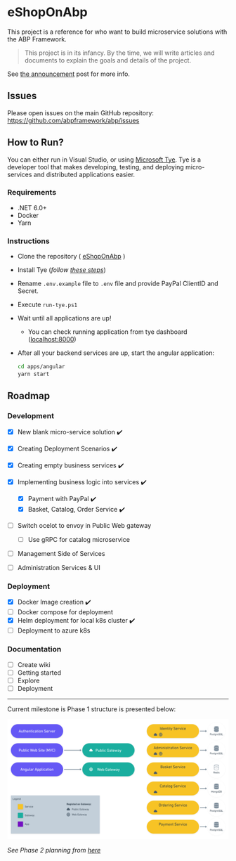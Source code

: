 # eShopOnAbp

This project is a reference for who want to build microservice solutions with the ABP Framework.

> This project is in its infancy. By the time, we will write articles and documents to explain the goals and details of the project.

See [the announcement](https://blog.abp.io/abp/Introducing-the-eShopOnAbp-Project) post for more info.

## Issues

Please open issues on the main GitHub repository: https://github.com/abpframework/abp/issues

## How to Run?

You can either run in Visual Studio, or using [Microsoft Tye](https://github.com/dotnet/tye). Tye is a developer tool that makes developing, testing, and deploying micro-services and distributed applications easier.

 ### Requirements

- .NET 6.0+
- Docker
- Yarn

### Instructions

- Clone the repository ( [eShopOnAbp](https://github.com/abpframework/eShopOnAbp) )

- Install Tye (*follow [these steps](https://github.com/dotnet/tye/blob/main/docs/getting_started.md#installing-tye)*)

- Rename `.env.example` file to `.env` file and provide PayPal ClientID and Secret.

- Execute `run-tye.ps1`

- Wait until all applications are up!

  - You can check running application from tye dashboard ([localhost:8000](http://127.0.0.1:8000/))

- After all your backend services are up, start the angular application:

  ```bash
  cd apps/angular
  yarn start
  ```

## Roadmap
### Development
- [x] New blank micro-service solution ✔️
- [x] Creating Deployment Scenarios ✔️
- [x] Creating empty business services ✔️

- [x] Implementing	 business logic into services ✔️
  - [x] Payment with PayPal ✔️
  - [x] Basket, Catalog, Order Service ✔️

- [ ] Switch ocelot to envoy in Public Web gateway
  - [ ] Use gRPC for catalog microservice

- [ ] Management Side of Services
- [ ] Administration Services & UI

### Deployment
- [x] Docker Image creation ✔️
- [ ] Docker compose for deployment
- [x] Helm deployment for local k8s cluster ✔️
- [ ] Deployment to azure k8s

### Documentation
- [ ] Create wiki
- [ ] Getting started
- [ ] Explore
- [ ] Deployment
---

Current milestone is Phase 1 structure is presented below:

![eSopOnAbp Phase 1](/docs/roadmap/Phase_1.png)

_See Phase 2 planning from [here](docs/roadmap/Phase_2.png)_

